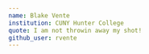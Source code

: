 ```yaml
---
name: Blake Vente
institution: CUNY Hunter College
quote: I am not throwin away my shot!
github_user: rvente
---
```

